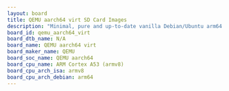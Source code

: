 ```yaml
---
layout: board
title: QEMU aarch64 virt SD Card Images
description: "Minimal, pure and up-to-date vanilla Debian/Ubuntu arm64 SD card images for QEMU aarch64 virt by QEMU, SoC: QEMU aarch64, CPU ISA: armv8"
board_id: qemu_aarch64_virt
board_dtb_name: N/A
board_name: QEMU aarch64 virt
board_maker_name: QEMU
board_soc_name: QEMU aarch64
board_cpu_name: ARM Cortex A53 (armv8)
board_cpu_arch_isa: armv8
board_cpu_arch_debian: arm64
---
```


